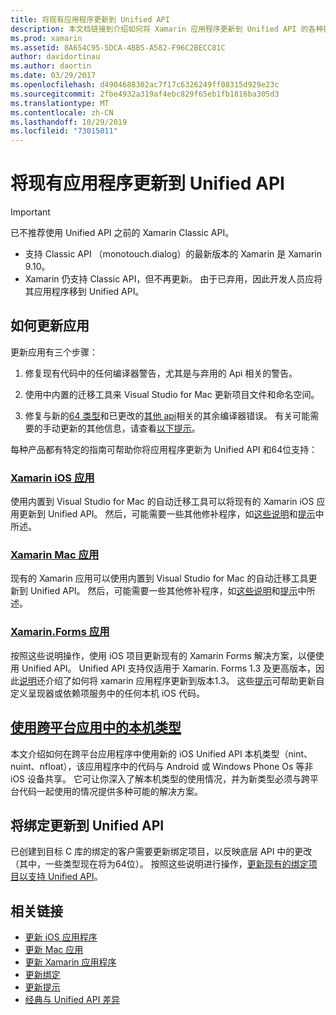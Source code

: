 ```yaml
---
title: 将现有应用程序更新到 Unified API
description: 本文档链接到介绍如何将 Xamarin 应用程序更新到 Unified API 的各种指南。 它讨论了 Xamarin iOS 应用程序和 Xamarin 应用程序。 Xamarin、Forms 应用、跨平台应用中的本机类型和绑定项目。
ms.prod: xamarin
ms.assetid: 8A654C95-5DCA-4BB5-A582-F96C2BECC81C
author: davidortinau
ms.author: daortin
ms.date: 03/29/2017
ms.openlocfilehash: d4904688302ac7f17c6326249ff08315d929e23c
ms.sourcegitcommit: 2fbe4932a319af4ebc829f65eb1fb1816ba305d3
ms.translationtype: MT
ms.contentlocale: zh-CN
ms.lasthandoff: 10/29/2019
ms.locfileid: "73015011"
---
```

# <a name="updating-existing-apps-to-the-unified-api"></a>将现有应用程序更新到 Unified API

> [!IMPORTANT]
> 已不推荐使用 Unified API 之前的 Xamarin Classic API。
>
> - 支持 Classic API （monotouch.dialog）的最新版本的 Xamarin 是 Xamarin 9.10。
> - Xamarin 仍支持 Classic API，但不再更新。 由于已弃用，因此开发人员应将其应用程序移到 Unified API。

## <a name="how-to-update-your-apps"></a>如何更新应用

更新应用有三个步骤：

1. 修复现有代码中的任何编译器警告，尤其是与弃用的 Api 相关的警告。

2. 使用中内置的迁移工具来 Visual Studio for Mac 更新项目文件和命名空间。

3. 修复与新的[64 类型](~/cross-platform/macios/nativetypes.md)和已更改的[其他 api](~/cross-platform/macios/unified/overview.md#deprecated-typos)相关的其余编译器错误。 有关可能需要的手动更新的其他信息，请查看[以下提示](~/cross-platform/macios/unified/updating-tips.md)。

每种产品都有特定的指南可帮助你将应用程序更新为 Unified API 和64位支持：

### <a name="xamarinios-appscross-platformmaciosunifiedupdating-ios-appsmd"></a>[Xamarin iOS 应用](~/cross-platform/macios/unified/updating-ios-apps.md)

使用内置到 Visual Studio for Mac 的自动迁移工具可以将现有的 Xamarin iOS 应用更新到 Unified API。 然后，可能需要一些其他修补程序，如[这些说明](~/cross-platform/macios/unified/updating-ios-apps.md)和[提示](~/cross-platform/macios/unified/updating-tips.md)中所述。

### <a name="xamarinmac-appscross-platformmaciosunifiedupdating-mac-appsmd"></a>[Xamarin Mac 应用](~/cross-platform/macios/unified/updating-mac-apps.md)

现有的 Xamarin 应用可以使用内置到 Visual Studio for Mac 的自动迁移工具更新到 Unified API。 然后，可能需要一些其他修补程序，如[这些说明](~/cross-platform/macios/unified/updating-mac-apps.md)和[提示](~/cross-platform/macios/unified/updating-tips.md)中所述。

### <a name="xamarinforms-appscross-platformmaciosunifiedupdating-xamarin-forms-appsmd"></a>[Xamarin.Forms 应用](~/cross-platform/macios/unified/updating-xamarin-forms-apps.md)

按照这些说明操作，使用 iOS 项目更新现有的 Xamarin Forms 解决方案，以便使用 Unified API。 Unified API 支持仅适用于 Xamarin. Forms 1.3 及更高版本，因此[说明](~/cross-platform/macios/unified/updating-xamarin-forms-apps.md)还介绍了如何将 xamarin 应用程序更新到版本1.3。 这些[提示](~/cross-platform/macios/unified/updating-tips.md)可帮助更新自定义呈现器或依赖项服务中的任何本机 iOS 代码。

## <a name="working-with-native-types-in-cross-platform-appscross-platformmaciosnativetypesmd"></a>[使用跨平台应用中的本机类型](~/cross-platform/macios/nativetypes.md)

本文介绍如何在跨平台应用程序中使用新的 iOS Unified API 本机类型（nint、nuint、nfloat），该应用程序中的代码与 Android 或 Windows Phone Os 等非 iOS 设备共享。 它可让你深入了解本机类型的使用情况，并为新类型必须与跨平台代码一起使用的情况提供多种可能的解决方案。

## <a name="update-bindings-to-the-unified-api"></a>将绑定更新到 Unified API

已创建到目标 C 库的绑定的客户需要更新绑定项目，以反映底层 API 中的更改（其中，一些类型现在将为64位）。
按照这些说明进行操作，[更新现有的绑定项目以支持 Unified API](~/cross-platform/macios/unified/update-binding.md)。

## <a name="related-links"></a>相关链接

- [更新 iOS 应用程序](~/cross-platform/macios/unified/updating-ios-apps.md)
- [更新 Mac 应用](~/cross-platform/macios/unified/updating-mac-apps.md)
- [更新 Xamarin 应用程序](~/cross-platform/macios/unified/updating-xamarin-forms-apps.md)
- [更新绑定](~/cross-platform/macios/unified/update-binding.md)
- [更新提示](~/cross-platform/macios/unified/updating-tips.md)
- [经典与 Unified API 差异](https://github.com/xamarin/release-notes-archive/blob/master/release-notes/ios/api_changes/classic-vs-unified-8.6.0/index.md)
